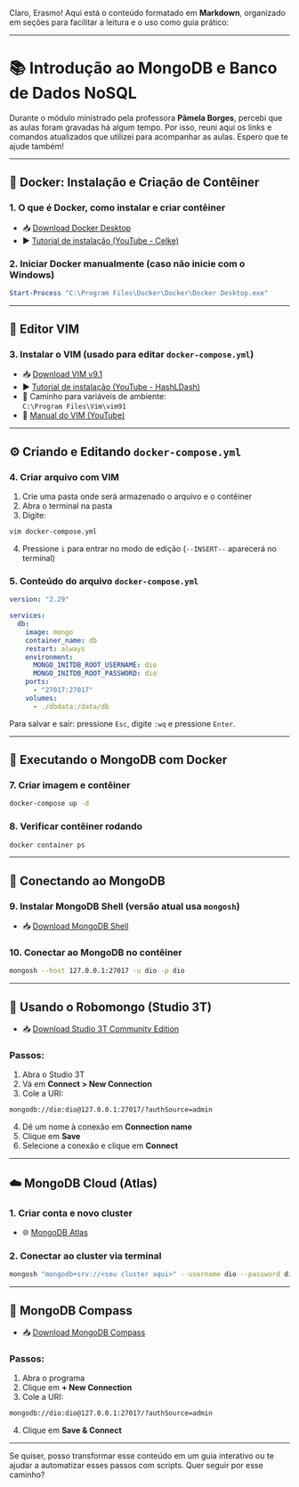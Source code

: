 Claro, Erasmo! Aqui está o conteúdo formatado em **Markdown**, organizado em seções para facilitar a leitura e o uso como guia prático:

---

# 📚 Introdução ao MongoDB e Banco de Dados NoSQL

Durante o módulo ministrado pela professora **Pâmela Borges**, percebi que as aulas foram gravadas há algum tempo. Por isso, reuni aqui os links e comandos atualizados que utilizei para acompanhar as aulas. Espero que te ajude também!

---

## 🐳 Docker: Instalação e Criação de Contêiner

### 1. O que é Docker, como instalar e criar contêiner

- 📥 [Download Docker Desktop](https://docs.docker.com/desktop/setup/install/windows-install/)
- ▶️ [Tutorial de instalação (YouTube - Celke)](https://www.youtube.com/watch?v=SIpY5PZ9PBQ&ab_channel=Celke)

### 2. Iniciar Docker manualmente (caso não inicie com o Windows)

```powershell
Start-Process "C:\Program Files\Docker\Docker\Docker Desktop.exe"
```

---

## 📝 Editor VIM

### 3. Instalar o VIM (usado para editar `docker-compose.yml`)

- 📥 [Download VIM v9.1](https://www.vim.org/downloads/gvim_9.1.0821_x64.exe)
- ▶️ [Tutorial de instalação (YouTube - HashLDash)](https://www.youtube.com/watch?v=bzVfS3GKgjM&ab_channel=HashLDash)
- 📁 Caminho para variáveis de ambiente:  
  `C:\Program Files\Vim\vim91`
- 📘 [Manual do VIM (YouTube)](https://www.youtube.com/watch?v=95Fzh-HveQg&ab_channel=HashLDash)

---

## ⚙️ Criando e Editando `docker-compose.yml`

### 4. Criar arquivo com VIM

1. Crie uma pasta onde será armazenado o arquivo e o contêiner  
2. Abra o terminal na pasta  
3. Digite:

```bash
vim docker-compose.yml
```

4. Pressione `i` para entrar no modo de edição (`--INSERT--` aparecerá no terminal)

### 5. Conteúdo do arquivo `docker-compose.yml`

```yaml
version: "2.29"

services:
  db:
    image: mongo
    container_name: db
    restart: always
    environment:
      MONGO_INITDB_ROOT_USERNAME: dio
      MONGO_INITDB_ROOT_PASSWORD: dio
    ports:
      - "27017:27017"
    volumes:
      - ./dbdata:/data/db
```

Para salvar e sair: pressione `Esc`, digite `:wq` e pressione `Enter`.

---

## 🚀 Executando o MongoDB com Docker

### 7. Criar imagem e contêiner

```bash
docker-compose up -d
```

### 8. Verificar contêiner rodando

```bash
docker container ps
```

---

## 🧠 Conectando ao MongoDB

### 9. Instalar MongoDB Shell (versão atual usa `mongosh`)

- 📥 [Download MongoDB Shell](https://www.mongodb.com/try/download/shell)

### 10. Conectar ao MongoDB no contêiner

```bash
mongosh --host 127.0.0.1:27017 -u dio -p dio
```

---

## 🧪 Usando o Robomongo (Studio 3T)

- 📥 [Download Studio 3T Community Edition](https://robomongo.org/download.php)

### Passos:

1. Abra o Studio 3T  
2. Vá em **Connect > New Connection**  
3. Cole a URI:

```bash
mongodb://dio:dio@127.0.0.1:27017/?authSource=admin
```

4. Dê um nome à conexão em **Connection name**  
5. Clique em **Save**  
6. Selecione a conexão e clique em **Connect**

---

## ☁️ MongoDB Cloud (Atlas)

### 1. Criar conta e novo cluster

- 🌐 [MongoDB Atlas](https://www.mongodb.com/products/platform/atlas-database)

### 2. Conectar ao cluster via terminal

```bash
mongosh "mongodb+srv://<seu cluster aqui>" --username dio --password dio
```

---

## 🧭 MongoDB Compass

- 📥 [Download MongoDB Compass](https://www.mongodb.com/try/download/compass)

### Passos:

1. Abra o programa  
2. Clique em **+ New Connection**  
3. Cole a URI:

```bash
mongodb://dio:dio@127.0.0.1:27017/?authSource=admin
```

4. Clique em **Save & Connect**

---

Se quiser, posso transformar esse conteúdo em um guia interativo ou te ajudar a automatizar esses passos com scripts. Quer seguir por esse caminho?
